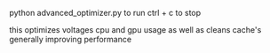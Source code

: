 python advanced_optimizer.py to run
ctrl + c to stop 

this optimizes voltages cpu and gpu usage as well as cleans cache's generally improving performance 
